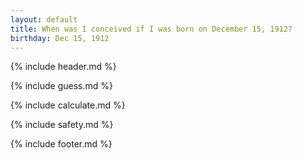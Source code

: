 ```yaml
---
layout: default
title: When was I conceived if I was born on December 15, 1912?
birthday: Dec 15, 1912
---
```


{% include header.md %}

{% include guess.md %}

{% include calculate.md %}

{% include safety.md %}

{% include footer.md %}



